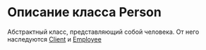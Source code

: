 # Описание класса Person
Абстрактный класс, представляющий собой человека. От него наследуются [Client](./cleint.md "Класс Client") и [Employee](./employee.md "Класс Employee")
